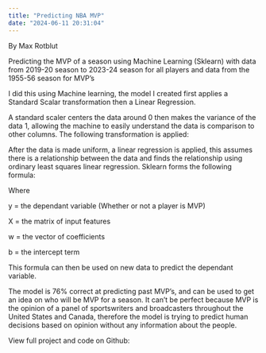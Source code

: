 ```yaml
---
title: "Predicting NBA MVP"
date: "2024-06-11 20:31:04"
---
```

By Max Rotblut

Predicting the MVP of a season using Machine Learning (Sklearn) with data from 2019-20 season to 2023-24 season for all players and data from the 1955-56 season for MVP’s

I did this using Machine learning, the model I created first applies a Standard Scalar transformation then a Linear Regression.

A standard scaler centers the data around 0 then makes the variance of the data 1, allowing the machine to easily understand the data is comparison to other columns. The following transformation is applied:

After the data is made uniform, a linear regression is applied, this assumes there is a relationship between the data and finds the relationship using ordinary least squares linear regression. Sklearn forms the following formula:

Where 

y = the dependant variable (Whether or not a player is MVP) 

X = the matrix of input features 

w = the vector of coefficients 

b = the intercept term

This formula can then be used on new data to predict the dependant variable.

The model is 76% correct at predicting past MVP’s, and can be used to get an idea on who will be MVP for a season. It can’t be perfect because MVP is the opinion of a panel of sportswriters and broadcasters throughout the United States and Canada, therefore the model is trying to predict human decisions based on opinion without any information about the people.

View full project and code on Github:
